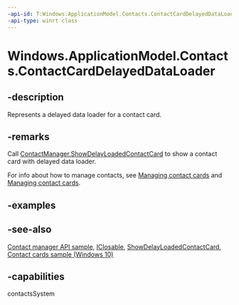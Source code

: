 ```yaml
---
-api-id: T:Windows.ApplicationModel.Contacts.ContactCardDelayedDataLoader
-api-type: winrt class
---
```


<!-- Class syntax.
public class ContactCardDelayedDataLoader : Windows.ApplicationModel.Contacts.IContactCardDelayedDataLoader, Windows.Foundation.IClosable
-->

# Windows.ApplicationModel.Contacts.ContactCardDelayedDataLoader

## -description

Represents a delayed data loader for a contact card.

## -remarks

Call [ContactManager.ShowDelayLoadedContactCard](contactmanager_showdelayloadedcontactcard_1685487355.md) to show a contact card with delayed data loader.

For info about how to manage contacts, see [Managing contact cards](http://msdn.microsoft.com/library/a0667d13-a274-4cb2-982a-5bfabb0488c2) and [Managing contact cards](http://msdn.microsoft.com/library/364d763b-adf6-410e-a892-ba4af3799b93).

## -examples

## -see-also

[Contact manager API sample](http://go.microsoft.com/fwlink/p/?LinkID=310079), [IClosable](../windows.foundation/iclosable.md), [ShowDelayLoadedContactCard](contactmanager_showdelayloadedcontactcard_1685487355.md), [Contact cards sample (Windows 10)](http://go.microsoft.com/fwlink/p/?LinkId=624040)

## -capabilities

contactsSystem
